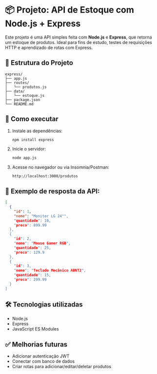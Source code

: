 # 📦 Projeto: API de Estoque com Node.js + Express

Este projeto é uma API simples feita com **Node.js** e **Express**, que retorna um estoque de produtos. Ideal para fins de estudo, testes de requisições HTTP e aprendizado de rotas com Express.

## 📁 Estrutura do Projeto

```
express/
├── app.js
├── routes/
│   └── produtos.js
├── data/
│   └── estoque.js
├── package.json
└── README.md
```

## 🚀 Como executar

1. Instale as dependências:
   ```bash
   npm install express
   ```

2. Inicie o servidor:
   ```bash
   node app.js
   ```

3. Acesse no navegador ou via Insomnia/Postman:
   ```
   http://localhost:3000/produtos
   ```

## 🔄 Exemplo de resposta da API:

```json
[
  {
    "id": 1,
    "nome": "Monitor LG 24"",
    "quantidade": 10,
    "preco": 899.99
  },
  {
    "id": 2,
    "nome": "Mouse Gamer RGB",
    "quantidade": 25,
    "preco": 129.9
  },
  {
    "id": 3,
    "nome": "Teclado Mecânico ABNT2",
    "quantidade": 15,
    "preco": 299.99
  }
]
```

## 🛠 Tecnologias utilizadas

- Node.js
- Express
- JavaScript ES Modules

## ✅ Melhorias futuras

- Adicionar autenticação JWT
- Conectar com banco de dados
- Criar rotas para adicionar/editar/deletar produtos
